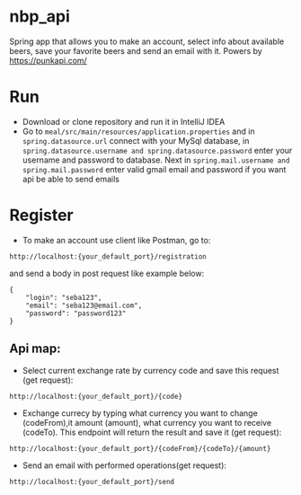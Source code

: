 # nbp_api
Spring app that allows you to make an account, select info about available beers,
save your favorite beers and send an email with it. Powers by https://punkapi.com/

# Run

* Download or clone repository and run it in IntelliJ IDEA
* Go to  ```meal/src/main/resources/application.properties```
and in ```spring.datasource.url``` connect with your MySql database,
in ```spring.datasource.username and spring.datasource.password```
enter your username and password to database. Next in ```spring.mail.username and spring.mail.password``` enter valid
gmail email and password if you want api be able to send emails

# Register

* To make an account use client like Postman, go to:
```
http://localhost:{your_default_port}/registration
```
   and send a body in post request like example below:
```
{
    "login": "seba123",
    "email": "seba123@email.com",
    "password": "password123"
}

```
## Api map:

* Select current exchange rate by currency code and save this request (get request):
```
http://localhost:{your_default_port}/{code}
```
* Exchange currecy by typing what currency you want to change (codeFrom),it amount (amount), 
what currency you want to receive (codeTo). 
This endpoint will return the result and save it (get request):
```
http://localhost:{your_default_port}/{codeFrom}/{codeTo}/{amount}
```
* Send an email with performed operations(get request):
```
http://localhost:{your_default_port}/send
```
